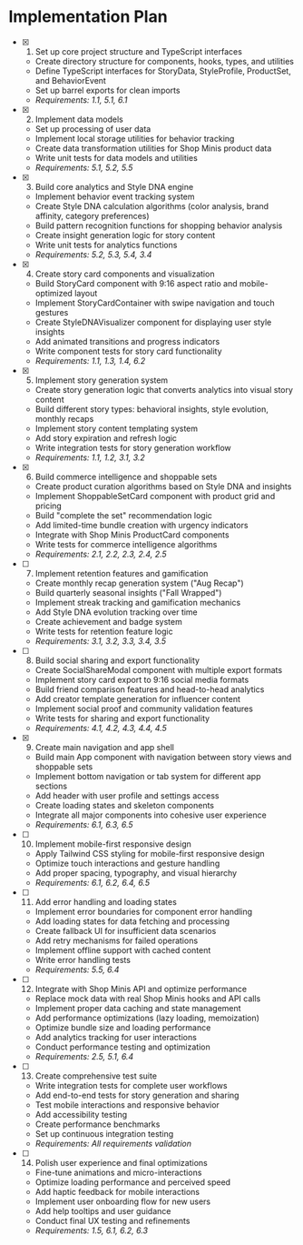 # Implementation Plan

- [x] 1. Set up core project structure and TypeScript interfaces
  - Create directory structure for components, hooks, types, and utilities
  - Define TypeScript interfaces for StoryData, StyleProfile, ProductSet, and BehaviorEvent
  - Set up barrel exports for clean imports
  - _Requirements: 1.1, 5.1, 6.1_

- [x] 2. Implement data models
  - Set up processing of user data
  - Implement local storage utilities for behavior tracking
  - Create data transformation utilities for Shop Minis product data
  - Write unit tests for data models and utilities
  - _Requirements: 5.1, 5.2, 5.5_

- [x] 3. Build core analytics and Style DNA engine
  - Implement behavior event tracking system
  - Create Style DNA calculation algorithms (color analysis, brand affinity, category preferences)
  - Build pattern recognition functions for shopping behavior analysis
  - Create insight generation logic for story content
  - Write unit tests for analytics functions
  - _Requirements: 5.2, 5.3, 5.4, 3.4_

- [x] 4. Create story card components and visualization
  - Build StoryCard component with 9:16 aspect ratio and mobile-optimized layout
  - Implement StoryCardContainer with swipe navigation and touch gestures
  - Create StyleDNAVisualizer component for displaying user style insights
  - Add animated transitions and progress indicators
  - Write component tests for story card functionality
  - _Requirements: 1.1, 1.3, 1.4, 6.2_

- [x] 5. Implement story generation system
  - Create story generation logic that converts analytics into visual story content
  - Build different story types: behavioral insights, style evolution, monthly recaps
  - Implement story content templating system
  - Add story expiration and refresh logic
  - Write integration tests for story generation workflow
  - _Requirements: 1.1, 1.2, 3.1, 3.2_

- [x] 6. Build commerce intelligence and shoppable sets
  - Create product curation algorithms based on Style DNA and insights
  - Implement ShoppableSetCard component with product grid and pricing
  - Build "complete the set" recommendation logic
  - Add limited-time bundle creation with urgency indicators
  - Integrate with Shop Minis ProductCard components
  - Write tests for commerce intelligence algorithms
  - _Requirements: 2.1, 2.2, 2.3, 2.4, 2.5_

- [ ] 7. Implement retention features and gamification
  - Create monthly recap generation system ("Aug Recap")
  - Build quarterly seasonal insights ("Fall Wrapped")
  - Implement streak tracking and gamification mechanics
  - Add Style DNA evolution tracking over time
  - Create achievement and badge system
  - Write tests for retention feature logic
  - _Requirements: 3.1, 3.2, 3.3, 3.4, 3.5_

- [ ] 8. Build social sharing and export functionality
  - Create SocialShareModal component with multiple export formats
  - Implement story card export to 9:16 social media formats
  - Build friend comparison features and head-to-head analytics
  - Add creator template generation for influencer content
  - Implement social proof and community validation features
  - Write tests for sharing and export functionality
  - _Requirements: 4.1, 4.2, 4.3, 4.4, 4.5_

- [x] 9. Create main navigation and app shell
  - Build main App component with navigation between story views and shoppable sets
  - Implement bottom navigation or tab system for different app sections
  - Add header with user profile and settings access
  - Create loading states and skeleton components
  - Integrate all major components into cohesive user experience
  - _Requirements: 6.1, 6.3, 6.5_

- [ ] 10. Implement mobile-first responsive design
  - Apply Tailwind CSS styling for mobile-first responsive design
  - Optimize touch interactions and gesture handling
  - Add proper spacing, typography, and visual hierarchy
  - _Requirements: 6.1, 6.2, 6.4, 6.5_

- [ ] 11. Add error handling and loading states
  - Implement error boundaries for component error handling
  - Add loading states for data fetching and processing
  - Create fallback UI for insufficient data scenarios
  - Add retry mechanisms for failed operations
  - Implement offline support with cached content
  - Write error handling tests
  - _Requirements: 5.5, 6.4_

- [ ] 12. Integrate with Shop Minis API and optimize performance
  - Replace mock data with real Shop Minis hooks and API calls
  - Implement proper data caching and state management
  - Add performance optimizations (lazy loading, memoization)
  - Optimize bundle size and loading performance
  - Add analytics tracking for user interactions
  - Conduct performance testing and optimization
  - _Requirements: 2.5, 5.1, 6.4_

- [ ] 13. Create comprehensive test suite
  - Write integration tests for complete user workflows
  - Add end-to-end tests for story generation and sharing
  - Test mobile interactions and responsive behavior
  - Add accessibility testing
  - Create performance benchmarks
  - Set up continuous integration testing
  - _Requirements: All requirements validation_

- [ ] 14. Polish user experience and final optimizations
  - Fine-tune animations and micro-interactions
  - Optimize loading performance and perceived speed
  - Add haptic feedback for mobile interactions
  - Implement user onboarding flow for new users
  - Add help tooltips and user guidance
  - Conduct final UX testing and refinements
  - _Requirements: 1.5, 6.1, 6.2, 6.3_